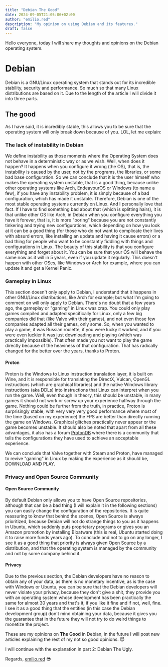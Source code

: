 ```yaml
---
title: "Debian The Good"
date: 2024-09-05T21:05:06+02:00
author: "emilio.red"
description: "My opinion on using Debian and its features."
draft: false
---
```


Hello everyone, today I will share my thoughts and opinions on the Debian operating system.

# Debian

Debian is a GNU/Linux operating system that stands out for its incredible stability, security and performance. So much so that many Linux distributions are based on it. Due to the length of the article I will divide it into three parts.

## The good

As I have said, it is incredibly stable, this allows you to be sure that the operating system will only break down because of you. LOL, let me explain:

### The lack of instability in Debian

We define instability as those moments where the Operating System does not behave in a deterministic way or as we wish.
Well, when does it happen? It happens when you configure it wrong (the OS), that is, the instability is caused by the user, not by the programs, the libraries, or some bad base configuration. So we can conclude that it is the user himself who makes the operating system unstable, that is a good thing, because unlike other operating systems like Arch, EndeavourOS or Windows (to name a few), if you have any instability problem, it is simply because of a bad configuration, which has made it unstable.
Therefore, Debian is one of the most stable operating systems currently on Linux. And I personally love that fact. If I have to find something bad about that (which is splitting hairs), it is that unlike other OS like Arch, in Debian when you configure everything you have it forever, that is, it is more "boring" because you are not constantly tinkering and trying new configurations, which depending on how you look at it can be a good thing (for those who do not want to complicate their lives with absurd errors, like installing an update and having it cause errors) or a bad thing for people who want to be constantly fiddling with things and configurations in Linux.
The beauty of this stability is that you configure everything and forget about it. You can be sure that your OS will behave the same now as it will in 5 years, even if you update it regularly. This doesn't happen with other OSes, like Windows or Arch for example, where you can update it and get a Kernel Panic.

### Gameplay in Linux

This section doesn't only apply to Debian, I understand that it happens in other GNU/Linux distributions, like Arch for example; but what I'm going to comment on will only apply to Debian.
There's no doubt that a few years ago, the gameplay or "gaming" in Linux was crap. You could only play games compiled and adapted specifically for Linux, only a few big companies did that (like Valve with their games), and not even those few companies adapted all their games, only some. So, when you wanted to play a game, it was Russian roulette, if you were lucky it worked, and if you were even luckier it was just downloading and playing (which was practically impossible). That often made you not want to play the game directly because of the heaviness of that configuration. That has radically changed for the better over the years, thanks to Proton.

#### Proton

Proton is the Windows to Linux instruction translation layer, it is built on Wine, and it is responsible for translating the DirectX, Vulcan, OpenGL instructions (which are graphical libraries) and the native Windows library instructions (aka DDLs) into instructions that Linux can interpret when you run the game.
Well, even though in theory, this should be unstable, in many games it should not work or screw up your experience halfway through the game. Nothing could be further from the truth, in practice, Proton is surprisingly stable, with very very very good performance where most of the time (based on my experience) the FPS are better than directly running the game on Windows. Graphical glitches practically never appear or the game becomes unstable. It should also be noted that apart from all these advantages, it also has a forum [ProtonDB](protondb.com) where there is a community that tells the configurations they have used to achieve an acceptable experience.

We can conclude that Valve together with Steam and Proton, have managed to revive "gaming" in Linux by making the experience as it should be, DOWNLOAD AND PLAY.

### Privacy and Open Source Community

#### Open Source Community

By default Debian only allows you to have Open Source repositories, although that can be a bad thing (I will explain it in the following sections) you can easily change the configuration of the repositories.
It is quite reassuring to know that behind the scenes, Open Source is always prioritized, because Debian will not do strange things to you as it happens in Ubuntu, which suddenly puts proprietary programs or gives you an Amazon promotion by installing Bloatware (this is real, Ubuntu started doing it to raise more funds years ago).
To conclude and not to go on any longer, I see it as a good thing that priority is always given Open Source by a distribution, and that the operating system is managed by the community and not by some company behind it.

#### Privacy

Due to the previous section, the Debian developers have no reason to obtain any of your data, as there is no monetary incentive, as is the case with Windows or Ubuntu, you can be sure that the Debian developers will never violate your privacy, because they don't give a shit, they provide you with an operating system whose development has been practically the same for almost 30 years and that's it, if you like it fine and if not, well, fine.
I see it as a good thing that the entities (in this case the Debian development group) don't mind obtaining your data, because it gives you the guarantee that in the future they will not try to do weird things to monetize the project.

These are my opinions on **The Good** in Debian, in the future I will post new articles explaining the rest of my not so good opinions. 😈

I will continue with the explanation in part 2: Debian The Ugly.

Regards, [emilio.red](emilio.red) 😎
